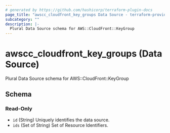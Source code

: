 ```yaml
---
# generated by https://github.com/hashicorp/terraform-plugin-docs
page_title: "awscc_cloudfront_key_groups Data Source - terraform-provider-awscc"
subcategory: ""
description: |-
  Plural Data Source schema for AWS::CloudFront::KeyGroup
---
```


# awscc_cloudfront_key_groups (Data Source)

Plural Data Source schema for AWS::CloudFront::KeyGroup



<!-- schema generated by tfplugindocs -->
## Schema

### Read-Only

- `id` (String) Uniquely identifies the data source.
- `ids` (Set of String) Set of Resource Identifiers.


